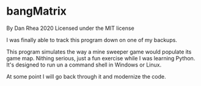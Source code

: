 # bangMatrix

By Dan Rhea 2020 Licensed under the MIT license

I was finally able to track this program down on one of my backups.

This program simulates the way a mine sweeper game would populate
its game map. Nithing serious, just a fun exercise while I was 
learning Python. It's designed to run un a command shell in 
Windows or Linux. 

At some point I will go back through it and modernize the code.
